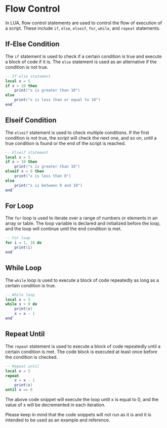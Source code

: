 # Flow Control

In LUA, flow control statements are used to control the flow of execution of a script. These include `if`, `else`, `elseif`, `for`, `while`, and `repeat` statements.

## If-Else Condition
The `if` statement is used to check if a certain condition is true and execute a block of code if it is. The `else` statement is used as an alternative if the condition is not true.
```lua
-- If-else statement
local x = 5
if x > 10 then
    print("x is greater than 10")
else
    print("x is less than or equal to 10")
end`
```
## Elseif Condition
The `elseif` statement is used to check multiple conditions. If the first condition is not true, the script will check the next one, and so on, until a true condition is found or the end of the script is reached.
```lua
-- Elseif statement
local x = 5
if x > 10 then
    print("x is greater than 10")
elseif x < 0 then
    print("x is less than 0")
else
    print("x is between 0 and 10")
end`
```
## For Loop
The `for` loop is used to iterate over a range of numbers or elements in an array or table. The loop variable is declared and initialized before the loop, and the loop will continue until the end condition is met.
```lua
-- For loop
for i = 1, 10 do
    print(i)
end`
```
## While Loop
The `while` loop is used to execute a block of code repeatedly as long as a certain condition is true.
```lua
-- While loop
local x = 5
while x > 0 do
    print(x)
    x = x - 1
end`
```

## Repeat Until
The `repeat` statement is used to execute a block of code repeatedly until a certain condition is met. The code block is executed at least once before the condition is checked.
```lua
-- Repeat until
local x = 5
repeat
    x = x - 1
    print(x)
until x == 0
```
The above code snippet will execute the loop until x is equal to 0, and the value of x will be decremented in each iteration.

Please keep in mind that the code snippets will not run as it is and it is intended to be used as an example and reference.